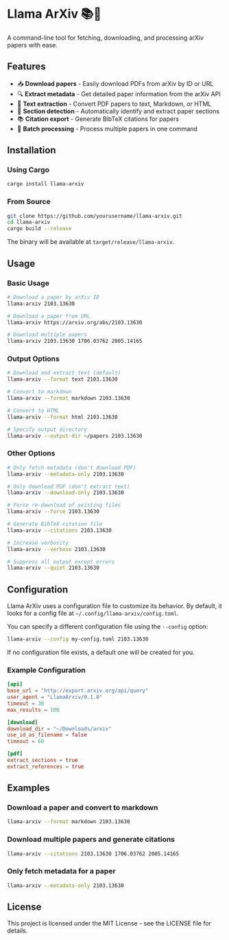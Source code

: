 # Llama ArXiv 📚🦙

A command-line tool for fetching, downloading, and processing arXiv papers with ease.

## Features

- 📥 **Download papers** - Easily download PDFs from arXiv by ID or URL
- 🔍 **Extract metadata** - Get detailed paper information from the arXiv API
- 📄 **Text extraction** - Convert PDF papers to text, Markdown, or HTML
- 📑 **Section detection** - Automatically identify and extract paper sections
- 📚 **Citation export** - Generate BibTeX citations for papers
- 🔄 **Batch processing** - Process multiple papers in one command

## Installation

### Using Cargo

```bash
cargo install llama-arxiv
```

### From Source

```bash
git clone https://github.com/yourusername/llama-arxiv.git
cd llama-arxiv
cargo build --release
```

The binary will be available at `target/release/llama-arxiv`.

## Usage

### Basic Usage

```bash
# Download a paper by arXiv ID
llama-arxiv 2103.13630

# Download a paper from URL
llama-arxiv https://arxiv.org/abs/2103.13630

# Download multiple papers
llama-arxiv 2103.13630 1706.03762 2005.14165
```

### Output Options

```bash
# Download and extract text (default)
llama-arxiv --format text 2103.13630

# Convert to markdown
llama-arxiv --format markdown 2103.13630

# Convert to HTML
llama-arxiv --format html 2103.13630

# Specify output directory
llama-arxiv --output-dir ~/papers 2103.13630
```

### Other Options

```bash
# Only fetch metadata (don't download PDF)
llama-arxiv --metadata-only 2103.13630

# Only download PDF (don't extract text)
llama-arxiv --download-only 2103.13630

# Force re-download of existing files
llama-arxiv --force 2103.13630

# Generate BibTeX citation file
llama-arxiv --citations 2103.13630

# Increase verbosity
llama-arxiv --verbose 2103.13630

# Suppress all output except errors
llama-arxiv --quiet 2103.13630
```

## Configuration

Llama ArXiv uses a configuration file to customize its behavior. By default, it looks for a config file at `~/.config/llama-arxiv/config.toml`.

You can specify a different configuration file using the `--config` option:

```bash
llama-arxiv --config my-config.toml 2103.13630
```

If no configuration file exists, a default one will be created for you.

### Example Configuration

```toml
[api]
base_url = "http://export.arxiv.org/api/query"
user_agent = "LlamaArxiv/0.1.0"
timeout = 30
max_results = 100

[download]
download_dir = "~/Downloads/arxiv"
use_id_as_filename = false
timeout = 60

[pdf]
extract_sections = true
extract_references = true
```

## Examples

### Download a paper and convert to markdown

```bash
llama-arxiv --format markdown 2103.13630
```

### Download multiple papers and generate citations

```bash
llama-arxiv --citations 2103.13630 1706.03762 2005.14165
```

### Only fetch metadata for a paper

```bash
llama-arxiv --metadata-only 2103.13630
```

## License

This project is licensed under the MIT License - see the LICENSE file for details. 